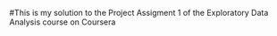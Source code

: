 #This is my solution to the Project Assigment 1 of the Exploratory Data Analysis course on Coursera 